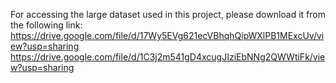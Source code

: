 For accessing the large dataset used in this project, please download it from the following link:
https://drive.google.com/file/d/17Wy5EVg621ecVBhqhQipWXlPB1MExcUv/view?usp=sharing
https://drive.google.com/file/d/1C3j2m541gD4xcugJIziEbNNg2QWWtiFk/view?usp=sharing
